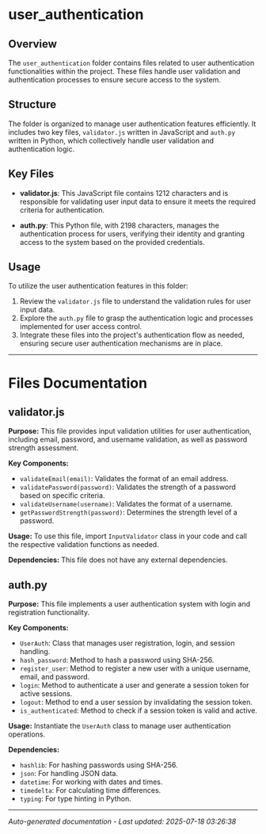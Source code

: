 # user_authentication

## Overview
The `user_authentication` folder contains files related to user authentication functionalities within the project. These files handle user validation and authentication processes to ensure secure access to the system.

## Structure
The folder is organized to manage user authentication features efficiently. It includes two key files, `validator.js` written in JavaScript and `auth.py` written in Python, which collectively handle user validation and authentication logic.

## Key Files
- **validator.js**: This JavaScript file contains 1212 characters and is responsible for validating user input data to ensure it meets the required criteria for authentication.
  
- **auth.py**: This Python file, with 2198 characters, manages the authentication process for users, verifying their identity and granting access to the system based on the provided credentials.

## Usage
To utilize the user authentication features in this folder:
1. Review the `validator.js` file to understand the validation rules for user input data.
2. Explore the `auth.py` file to grasp the authentication logic and processes implemented for user access control.
3. Integrate these files into the project's authentication flow as needed, ensuring secure user authentication mechanisms are in place.

---

# Files Documentation

## validator.js

**Purpose:** This file provides input validation utilities for user authentication, including email, password, and username validation, as well as password strength assessment.

**Key Components:**
- `validateEmail(email)`: Validates the format of an email address.
- `validatePassword(password)`: Validates the strength of a password based on specific criteria.
- `validateUsername(username)`: Validates the format of a username.
- `getPasswordStrength(password)`: Determines the strength level of a password.

**Usage:** To use this file, import `InputValidator` class in your code and call the respective validation functions as needed.

**Dependencies:** This file does not have any external dependencies.

## auth.py

**Purpose:** This file implements a user authentication system with login and registration functionality.

**Key Components:**
- `UserAuth`: Class that manages user registration, login, and session handling.
- `hash_password`: Method to hash a password using SHA-256.
- `register_user`: Method to register a new user with a unique username, email, and password.
- `login`: Method to authenticate a user and generate a session token for active sessions.
- `logout`: Method to end a user session by invalidating the session token.
- `is_authenticated`: Method to check if a session token is valid and active.

**Usage:** Instantiate the `UserAuth` class to manage user authentication operations.

**Dependencies:**
- `hashlib`: For hashing passwords using SHA-256.
- `json`: For handling JSON data.
- `datetime`: For working with dates and times.
- `timedelta`: For calculating time differences.
- `typing`: For type hinting in Python.

---
*Auto-generated documentation - Last updated: 2025-07-18 03:26:38*
